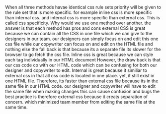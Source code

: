 When all three methods havae identical css rule sets priority will be given to the rule set that is more specific.
for example inline css is more specific than internal css.
and internal css is more specific than external css.
This is called css specificity.
Why would we use one method over another.
the answer is that each method has pros and cons
external CSS is great because we can contain all the CSS in one file
which we can give to the designers in our team.
our designers can simply focus on and edit this one css file 
while our copywriter can focus on and edit on the HTML file and nothing else
the fall back is that because its a separate file its slower for the browser to go fetch the css file.
Inline css is great because we can style each tag individually in our HTML document 
However, the draw back is that our css code co with our
HTML code which can be confusing for both our designer and copywriter to edit.
Internal is great because it similiar to external css in that all css code is located in one place.
yet, it still exist in one HTML file. Therefore, its faster than external css file because its in the same file in our HTML code. 
our designer and copywriter will have to edit the same file when making changes
this can cause confusion and bugs
the best practice is therefore external css because it creats separation of concern.
which minimized team member from editing the same file at the same time. 
